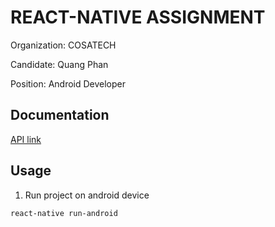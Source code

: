 # REACT-NATIVE ASSIGNMENT

Organization: COSATECH

Candidate: Quang Phan

Position: Android Developer

## Documentation

[API link](https://jsonplaceholder.typicode.com/posts)

## Usage

1. Run project on android device
```
react-native run-android
```
